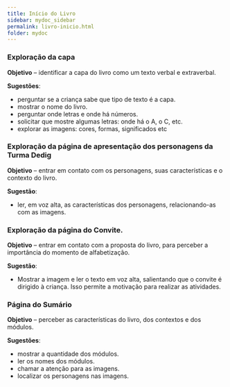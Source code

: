 ```yaml
---
title: Início do Livro
sidebar: mydoc_sidebar
permalink: livro-inicio.html
folder: mydoc
---
```


### Exploração da capa

**Objetivo** – identificar a capa do livro como um texto verbal e extraverbal.

**Sugestões**:
*  perguntar se a criança sabe que tipo de texto é a capa.
*  mostrar o nome do livro.
*  perguntar onde letras e onde há números.
*  solicitar que mostre algumas letras: onde há o A, o C, etc.
*  explorar as imagens: cores, formas, significados etc

### Exploração da página de apresentação dos personagens da Turma Dedig

**Objetivo** – entrar em contato com os personagens, suas características e o contexto do livro.

**Sugestão**:
- ler, em voz alta, as características dos personagens, relacionando-as com as imagens.

### Exploração da página do Convite.

**Objetivo** – entrar em contato com a proposta do livro, para perceber a importância do momento de alfabetização.

**Sugestão**:
- Mostrar a imagem e ler o texto em voz alta, salientando que o convite é dirigido à criança. Isso permite a motivação para realizar as atividades.

### Página do Sumário

**Objetivo** – perceber as características do livro, dos contextos e dos módulos.

**Sugestões**:
*  mostrar a quantidade dos módulos.
*  ler os nomes dos módulos.
*  chamar a atenção para as imagens.
*  localizar os personagens nas imagens.